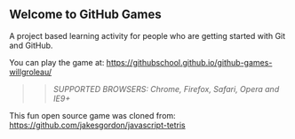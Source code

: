 ## Welcome to GitHub Games

A project based learning activity for people who are getting started with Git and GitHub.

You can play the game at: https://githubschool.github.io/github-games-willgroleau/

>> _*SUPPORTED BROWSERS*: Chrome, Firefox, Safari, Opera and IE9+_

This fun open source game was cloned from: https://github.com/jakesgordon/javascript-tetris

